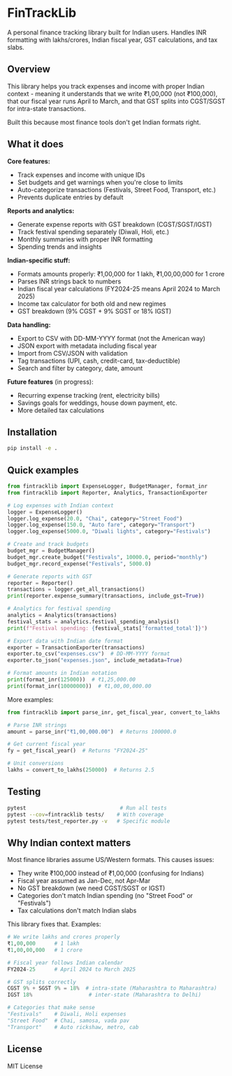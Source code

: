 # FinTrackLib

A personal finance tracking library built for Indian users. Handles INR formatting with lakhs/crores, Indian fiscal year, GST calculations, and tax slabs.

## Overview

This library helps you track expenses and income with proper Indian context - meaning it understands that we write ₹1,00,000 (not ₹100,000), that our fiscal year runs April to March, and that GST splits into CGST/SGST for intra-state transactions.

Built this because most finance tools don't get Indian formats right.

## What it does

**Core features:**
- Track expenses and income with unique IDs
- Set budgets and get warnings when you're close to limits
- Auto-categorize transactions (Festivals, Street Food, Transport, etc.)
- Prevents duplicate entries by default

**Reports and analytics:**
- Generate expense reports with GST breakdown (CGST/SGST/IGST)
- Track festival spending separately (Diwali, Holi, etc.)
- Monthly summaries with proper INR formatting
- Spending trends and insights

**Indian-specific stuff:**
- Formats amounts properly: ₹1,00,000 for 1 lakh, ₹1,00,00,000 for 1 crore
- Parses INR strings back to numbers
- Indian fiscal year calculations (FY2024-25 means April 2024 to March 2025)
- Income tax calculator for both old and new regimes
- GST breakdown (9% CGST + 9% SGST or 18% IGST)

**Data handling:**
- Export to CSV with DD-MM-YYYY format (not the American way)
- JSON export with metadata including fiscal year
- Import from CSV/JSON with validation
- Tag transactions (UPI, cash, credit-card, tax-deductible)
- Search and filter by category, date, amount

**Future features** (in progress):
- Recurring expense tracking (rent, electricity bills)
- Savings goals for weddings, house down payment, etc.
- More detailed tax calculations

## Installation

```bash
pip install -e .
```

## Quick examples

```python
from fintracklib import ExpenseLogger, BudgetManager, format_inr
from fintracklib import Reporter, Analytics, TransactionExporter

# Log expenses with Indian context
logger = ExpenseLogger()
logger.log_expense(20.0, "Chai", category="Street Food")
logger.log_expense(150.0, "Auto fare", category="Transport")
logger.log_expense(5000.0, "Diwali lights", category="Festivals")

# Create and track budgets
budget_mgr = BudgetManager()
budget_mgr.create_budget("Festivals", 10000.0, period="monthly")
budget_mgr.record_expense("Festivals", 5000.0)

# Generate reports with GST
reporter = Reporter()
transactions = logger.get_all_transactions()
print(reporter.expense_summary(transactions, include_gst=True))

# Analytics for festival spending
analytics = Analytics(transactions)
festival_stats = analytics.festival_spending_analysis()
print(f"Festival spending: {festival_stats['formatted_total']}")

# Export data with Indian date format
exporter = TransactionExporter(transactions)
exporter.to_csv("expenses.csv")  # DD-MM-YYYY format
exporter.to_json("expenses.json", include_metadata=True)

# Format amounts in Indian notation
print(format_inr(125000))  # ₹1,25,000.00
print(format_inr(10000000))  # ₹1,00,00,000.00
```

More examples:

```python
from fintracklib import parse_inr, get_fiscal_year, convert_to_lakhs

# Parse INR strings
amount = parse_inr("₹1,00,000.00")  # Returns 100000.0

# Get current fiscal year
fy = get_fiscal_year()  # Returns "FY2024-25"

# Unit conversions
lakhs = convert_to_lakhs(250000)  # Returns 2.5
```

## Testing

```bash
pytest                              # Run all tests
pytest --cov=fintracklib tests/    # With coverage
pytest tests/test_reporter.py -v   # Specific module
```
## Why Indian context matters

Most finance libraries assume US/Western formats. This causes issues:
- They write ₹100,000 instead of ₹1,00,000 (confusing for Indians)
- Fiscal year assumed as Jan-Dec, not Apr-Mar
- No GST breakdown (we need CGST/SGST or IGST)
- Categories don't match Indian spending (no "Street Food" or "Festivals")
- Tax calculations don't match Indian slabs

This library fixes that. Examples:
```python
# We write lakhs and crores properly
₹1,00,000      # 1 lakh
₹1,00,00,000   # 1 crore

# Fiscal year follows Indian calendar
FY2024-25      # April 2024 to March 2025

# GST splits correctly
CGST 9% + SGST 9% = 18%  # intra-state (Maharashtra to Maharashtra)
IGST 18%                  # inter-state (Maharashtra to Delhi)

# Categories that make sense
"Festivals"    # Diwali, Holi expenses
"Street Food"  # Chai, samosa, vada pav
"Transport"    # Auto rickshaw, metro, cab
```

## License

MIT License

